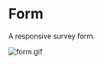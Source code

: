 # Form

A responsive survey form.



![form.gif](https://cdn.hashnode.com/res/hashnode/image/upload/v1599755700236/NjxUtGrEN.gif)
